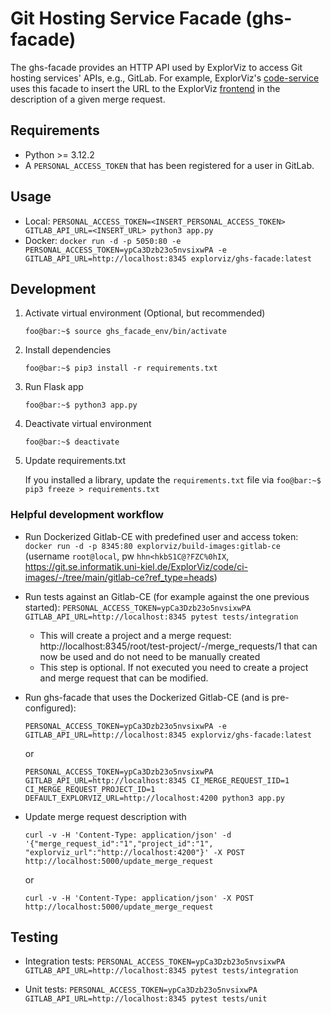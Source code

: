 # Git Hosting Service Facade (ghs-facade)

The ghs-facade provides an HTTP API used by ExplorViz to access Git hosting services' APIs, e.g., GitLab.
For example, ExplorViz's [code-service](https://github.com/explorviz/code-service) uses this facade to insert the URL to the ExplorViz [frontend](https://github.com/explorviz/frontend) in the description of a given merge request.

## Requirements
- Python >= 3.12.2
- A `PERSONAL_ACCESS_TOKEN` that has been registered for a user in GitLab.

## Usage
- Local: `PERSONAL_ACCESS_TOKEN=<INSERT_PERSONAL_ACCESS_TOKEN> GITLAB_API_URL=<INSERT_URL> python3 app.py`
- Docker: `docker run -d -p 5050:80 -e PERSONAL_ACCESS_TOKEN=ypCa3Dzb23o5nvsixwPA -e GITLAB_API_URL=http://localhost:8345 explorviz/ghs-facade:latest`

## Development

1. Activate virtual environment (Optional, but recommended)

   `foo@bar:~$ source ghs_facade_env/bin/activate`

2. Install dependencies

    `foo@bar:~$ pip3 install -r requirements.txt`

3. Run Flask app

    `foo@bar:~$ python3 app.py`

4. Deactivate virtual environment

    `foo@bar:~$ deactivate`

5. Update requirements.txt

    If you installed a library, update the `requirements.txt` file via `foo@bar:~$ pip3 freeze > requirements.txt`

### Helpful development workflow

- Run Dockerized Gitlab-CE with predefined user and access token: `docker run -d -p 8345:80 explorviz/build-images:gitlab-ce` (username `root@local`, pw `hhn<hkbS1C@?FZC%0hIX`, https://git.se.informatik.uni-kiel.de/ExplorViz/code/ci-images/-/tree/main/gitlab-ce?ref_type=heads)

- Run tests against an Gitlab-CE (for example against the one previous started): `PERSONAL_ACCESS_TOKEN=ypCa3Dzb23o5nvsixwPA GITLAB_API_URL=http://localhost:8345 pytest tests/integration`
  - This will create a project and a merge request: http://localhost:8345/root/test-project/-/merge_requests/1 that can now be used and do not need to be manually created
   - This step is optional. If not executed you need to create a project and merge request that can be modified.

- Run ghs-facade that uses the Dockerized Gitlab-CE (and is pre-configured):

  `PERSONAL_ACCESS_TOKEN=ypCa3Dzb23o5nvsixwPA -e GITLAB_API_URL=http://localhost:8345 explorviz/ghs-facade:latest` 

  or 
  
  `PERSONAL_ACCESS_TOKEN=ypCa3Dzb23o5nvsixwPA GITLAB_API_URL=http://localhost:8345 CI_MERGE_REQUEST_IID=1 CI_MERGE_REQUEST_PROJECT_ID=1 DEFAULT_EXPLORVIZ_URL=http://localhost:4200 python3 app.py`

- Update merge request description with
  
  `curl -v -H 'Content-Type: application/json' -d '{"merge_request_id":"1","project_id":"1", "explorviz_url":"http://localhost:4200"}' -X POST http://localhost:5000/update_merge_request`

  or

  `curl -v -H 'Content-Type: application/json' -X POST http://localhost:5000/update_merge_request`

## Testing

- Integration tests: `PERSONAL_ACCESS_TOKEN=ypCa3Dzb23o5nvsixwPA GITLAB_API_URL=http://localhost:8345 pytest tests/integration`

- Unit tests: `PERSONAL_ACCESS_TOKEN=ypCa3Dzb23o5nvsixwPA GITLAB_API_URL=http://localhost:8345 pytest tests/unit`